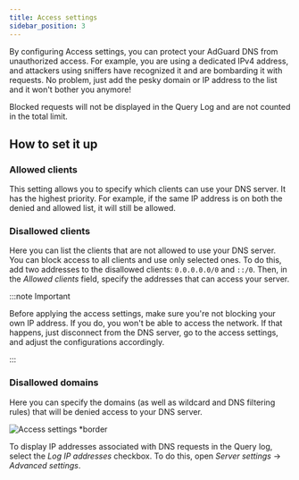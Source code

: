 ```yaml
---
title: Access settings
sidebar_position: 3
---
```


By configuring Access settings, you can protect your AdGuard DNS from unauthorized access. For example, you are using a dedicated IPv4 address, and attackers using sniffers have recognized it and are bombarding it with requests. No problem, just add the pesky domain or IP address to the list and it won't bother you anymore!

Blocked requests will not be displayed in the Query Log and are not counted in the total limit.

## How to set it up

### Allowed clients

This setting allows you to specify which clients can use your DNS server. It has the highest priority. For example, if the same IP address is on both the denied and allowed list, it will still be allowed.

### Disallowed clients

Here you can list the clients that are not allowed to use your DNS server. You can block access to all clients and use only selected ones. To do this, add two addresses to the disallowed clients: `0.0.0.0.0/0` and `::/0`. Then, in the *Allowed clients* field, specify the addresses that can access your server.

:::note Important

Before applying the access settings, make sure you're not blocking your own IP address. If you do, you won't be able to access the network. If that happens, just disconnect from the DNS server, go to the access settings, and adjust the configurations accordingly.

:::

### Disallowed domains

Here you can specify the domains (as well as wildcard and DNS filtering rules) that will be denied access to your DNS server.

![Access settings *border](https://cdn.adtidy.org/content/release_notes/dns/v2-5/AS-en.png)

To display IP addresses associated with DNS requests in the Query log, select the *Log IP addresses* checkbox. To do this, open *Server settings* → *Advanced settings*.
